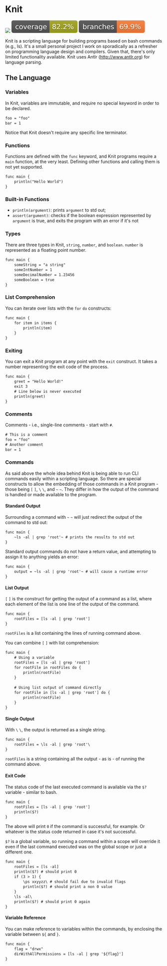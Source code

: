 
# Knit

![](https://github.com/emersonloureiro/knit/actions/workflows/build.yml/badge.svg) ![coverage](.github/badges/jacoco.svg)
![branches coverage](.github/badges/branches.svg)

Knit is a scripting language for building programs based on bash commands (e.g., ls). It's a small personal project I work on sporadically as a refresher on programming language design and compilers. Given that, there's only limited functionality available. Knit uses Antlr (http://www.antlr.org) for language parsing.

## The Language

### Variables

In Knit, variables are immutable, and require no special keyword in order to be declared.

```
foo = "foo"
bar = 1
```

Notice that Knit doesn't require any specific line terminator.

### Functions

Functions are defined with the `func` keyword, and Knit programs require a `main` function, at the very least. Defining other functions and calling them is not yet supported.

```
func main {
    println("Hello World")
}
```

### Built-in Functions

* `println(argument)`: prints `argument` to std out;
* `assert(argument)`: checks if the boolean expression represented by `argument` is true, and exits the program with an error if it's not

### Types

There are three types in Knit, `string`, `number`, and `boolean`. `number` is represented as a floating point number.

```
func main {
    someString = "a string"
    someIntNumber = 1
    someDecimalNumber = 1.23456
    someBoolean = true
}
```

### List Comprehension

You can iterate over lists with the `for` `do` constructs:

```
func main {
    for item in items {
        println(item)
    }
}
```

### Exiting

You can exit a Knit program at any point with the `exit` construct. It takes a number representing the exit code of the process.

```
func main {
    greet = "Hello World!"
    exit 3
    # Line below is never executed
    println(greet)
}
```

### Comments

Comments - i.e., single-line comments - start with `#`.

```
# This is a comment
foo = "foo"
# Another comment
bar = 1
```

### Commands

As said above the whole idea behind Knit is being able to run CLI commands easily within a scripting language. So there are special constructs to allow the embedding of those commands in a Knit program - those being `[` `]`, `\` `\`, and `~` `~`. They differ in how the output of the command is handled or made available to the program.

#### Standard Output

Surrounding a command with `~` `~` will just redirect the output of the command to std out:

```
func main {
    ~ls -al | grep 'root'~ # prints the results to std out
}
```

Standard output commands do not have a return value, and attempting to assign it to anything yields an error:

```
func main {
    output = ~ls -al | grep 'root'~ # will cause a runtime error
}
```

#### List Output

`[` `]` is the construct for getting the output of a command as a list, where each element of the list is one line of the output of the command.

```
func main {
    rootFiles = [ls -al | grep 'root']
}
```

`rootFiles` is a list containing the lines of running command above.

You can combine `[` `]` with list comprehension:

```
func main {
    # Using a variable
    rootFiles = [ls -al | grep 'root']
    for rootFile in rootFiles do {
        println(rootFile)
    }

    # Using list output of command directly
    for rootFile in [ls -al | grep 'root'] do {
        println(rootFile)
    }
}
```

#### Single Output

With `\` `\`, the output is returned as a single string.

```
func main {
    rootFiles = \ls -al | grep 'root'\
}
```

`rootFiles` is a string containing all the output - as is - of running the command above.

#### Exit Code

The status code of the last executed command is available via the `$?` variable - similar to bash.

```
func main {
    rootFiles = [ls -al | grep 'root']
    println($?)
}
```

The above will print `0` if the command is successful, for example. Or whatever is the status code returned in case it's not successful.

`$?` is a global variable, so running a command within a scope will override it even if the last command executed was on the global scope or just a different one.

```
func main {
    rootFiles = [ls -al]
    println($?) # should print 0
    if (3 > 1) {
        \ps xxyyzz\ # should fail due to invalid flags
        println($?) # should print a non 0 value
    }
    \ls -al\
    println($?) # should print 0 again
}
```

#### Variable Reference

You can make reference to variables within the commands, by enclosing the variable between ``${`` and ``}``.

```
func main {
    flag = "drwx"
    dirWithAllPermissions = [ls -al | grep '${flag}']
}
```
